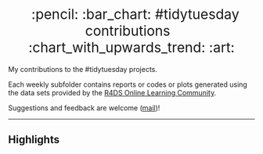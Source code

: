 <h1 style="font-weight:normal" align="center">
  &nbsp; :pencil: :bar_chart: #tidytuesday contributions &nbsp; :chart_with_upwards_trend: :art:
</h1>

My contributions to the #tidytuesday projects.

Each weekly subfolder contains reports or codes or plots generated using the data sets provided by the [R4DS Online Learning Community](https://github.com/rfordatascience/tidytuesday).

Suggestions and feedback are welcome ([mail](elenageminiani@gmail.com))!  

***
## Highlights